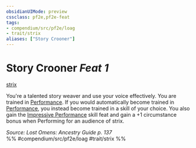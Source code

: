 ```yaml
---
obsidianUIMode: preview
cssclass: pf2e,pf2e-feat
tags:
- compendium/src/pf2e/loag
- trait/strix
aliases: ["Story Crooner"]
---
```

# Story Crooner  *Feat 1*  
[strix](../../rules/traits/strix-loag.md)  


You're a talented story weaver and use your voice effectively. You are trained in [Performance](../skills.md#Performance). If you would automatically become trained in [Performance](../skills.md#Performance), you instead become trained in a skill of your choice. You also gain the [Impressive Performance](impressive-performance.md) skill feat and gain a +1 circumstance bonus when Performing for an audience of strix.

*Source: Lost Omens: Ancestry Guide p. 137*  
%% #compendium/src/pf2e/loag #trait/strix %%